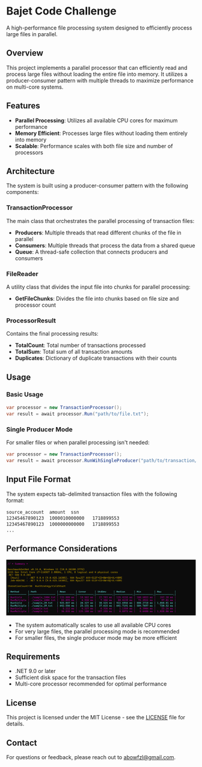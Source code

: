 # Bajet Code Challenge

A high-performance file processing system designed to efficiently process large files in parallel.

## Overview

This project implements a parallel processor that can efficiently read and process large files without loading the entire file into memory. It utilizes a producer-consumer pattern with multiple threads to maximize performance on multi-core systems.

## Features

- **Parallel Processing**: Utilizes all available CPU cores for maximum performance
- **Memory Efficient**: Processes large files without loading them entirely into memory
- **Scalable**: Performance scales with both file size and number of processors

## Architecture

The system is built using a producer-consumer pattern with the following components:

### TransactionProcessor

The main class that orchestrates the parallel processing of transaction files:

- **Producers**: Multiple threads that read different chunks of the file in parallel
- **Consumers**: Multiple threads that process the data from a shared queue
- **Queue**: A thread-safe collection that connects producers and consumers

### FileReader

A utility class that divides the input file into chunks for parallel processing:

- **GetFileChunks**: Divides the file into chunks based on file size and processor count


### ProcessorResult

Contains the final processing results:

- **TotalCount**: Total number of transactions processed
- **TotalSum**: Total sum of all transaction amounts
- **Duplicates**: Dictionary of duplicate transactions with their counts

## Usage

### Basic Usage

```csharp
var processor = new TransactionProcessor();
var result = await processor.Run("path/to/file.txt");
```

### Single Producer Mode

For smaller files or when parallel processing isn't needed:

```csharp
var processor = new TransactionProcessor();
var result = await processor.RunWihSingleProducer("path/to/transaction/file.txt");
```

## Input File Format

The system expects tab-delimited transaction files with the following format:

```
source_account	amount	ssn
12345467890123	1000010000000	1718899553
12345467890123	1000000000000	1718899553
...
```

## Performance Considerations
![benchmark](src/BajetCodeChallenge/Benchmark/benchmark.png)
- The system automatically scales to use all available CPU cores
- For very large files, the parallel processing mode is recommended
- For smaller files, the single producer mode may be more efficient

## Requirements

- .NET 9.0 or later
- Sufficient disk space for the transaction files
- Multi-core processor recommended for optimal performance

## License

This project is licensed under the MIT License - see the [LICENSE](LICENSE) file for details.

## Contact

For questions or feedback, please reach out to [abowfzl@gmail.com](mailto:abowfzl@gmail.com).
